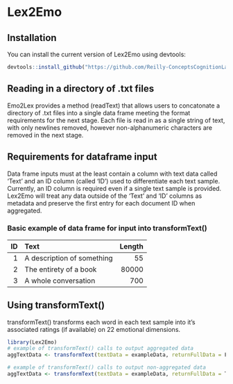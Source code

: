 
<!-- README.md is generated from README.Rmd. Please edit that file -->

# Lex2Emo

<!-- badges: start -->
<!-- badges: end -->

## Installation

You can install the current version of Lex2Emo using devtools:

``` r
devtools::install_github("https://github.com/Reilly-ConceptsCognitionLab/Lex2Emo.git")
```

## Reading in a directory of .txt files

Emo2Lex provides a method (readText) that allows users to concatonate a
directory of .txt files into a single data frame meeting the format
requirements for the next stage. Each file is read in as a single string
of text, with only newlines removed, however non-alphanumeric characters
are removed in the next stage.

## Requirements for dataframe input

Data frame inputs must at the least contain a column with text data
called ‘Text’ and an ID column (called ‘ID’) used to differentiate each
text sample. Currently, an ID column is required even if a single text
sample is provided. Lex2Emo will treat any data outside of the ‘Text’
and ‘ID’ columns as metadata and preserve the first entry for each
document ID when aggregated.

### Basic example of data frame for input into transformText()

|  ID | Text                       | Length |
|----:|:---------------------------|-------:|
|   1 | A description of something |     55 |
|   2 | The entirety of a book     |  80000 |
|   3 | A whole conversation       |    700 |

## Using transformText()

transformText() transforms each word in each text sample into it’s
associated ratings (if available) on 22 emotional dimensions.

``` r
library(Lex2Emo)
# example of transformText() calls to output aggregated data
aggTextData <- transformText(textData = exampleData, returnFullData = F)

# example of transformText() calls to output non-aggregated data
aggTextData <- transformText(textData = exampleData, returnFullData = T)
```
